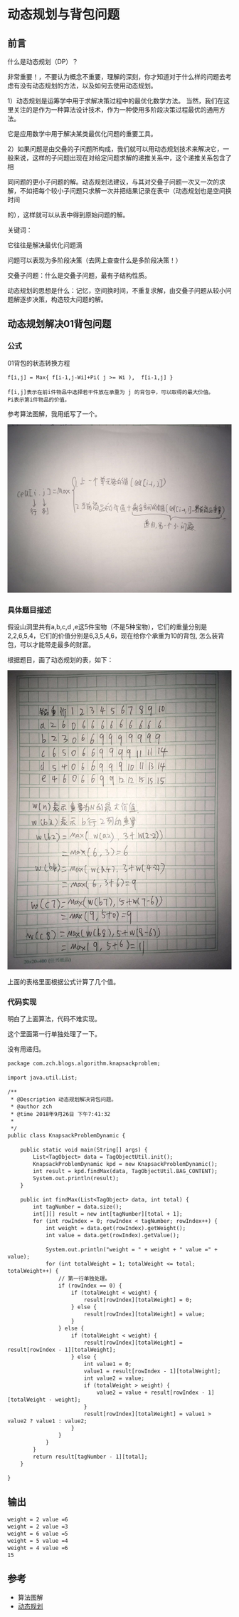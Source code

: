 # 动态规划与背包问题

## 前言


什么是动态规划（DP）？


非常重要！，不要认为概念不重要，理解的深刻，你才知道对于什么样的问题去考虑有没有动态规划的方法，以及如何去使用动态规划。


1）动态规划是运筹学中用于求解决策过程中的最优化数学方法。 当然，我们在这里关注的是作为一种算法设计技术，作为一种使用多阶段决策过程最优的通用方法。

它是应用数学中用于解决某类最优化问题的重要工具。


2）如果问题是由交叠的子问题所构成，我们就可以用动态规划技术来解决它，一般来说，这样的子问题出现在对给定问题求解的递推关系中，这个递推关系包含了相

同问题的更小子问题的解。动态规划法建议，与其对交叠子问题一次又一次的求解，不如把每个较小子问题只求解一次并把结果记录在表中（动态规划也是空间换时间

的），这样就可以从表中得到原始问题的解。


关键词：

它往往是解决最优化问题滴

问题可以表现为多阶段决策（去网上查查什么是多阶段决策！）

交叠子问题：什么是交叠子问题，最有子结构性质。

动态规划的思想是什么：记忆，空间换时间，不重复求解，由交叠子问题从较小问题解逐步决策，构造较大问题的解。

## 动态规划解决01背包问题

### 公式

01背包的状态转换方程
```
f[i,j] = Max{ f[i-1,j-Wi]+Pi( j >= Wi ),  f[i-1,j] }

f[i,j]表示在前i件物品中选择若干件放在承重为 j 的背包中，可以取得的最大价值。
Pi表示第i件物品的价值。
```

参考算法图解，我用纸写了一个。

![](../images/动态规划-1.jpeg)

### 具体题目描述

假设山洞里共有a,b,c,d ,e这5件宝物（不是5种宝物），它们的重量分别是2,2,6,5,4，它们的价值分别是6,3,5,4,6，现在给你个承重为10的背包, 怎么装背包，可以才能带走最多的财富。

根据题目，画了动态规划的表，如下：

![](../images/动态规划-2.jpeg)

上面的表格里面根据公式计算了几个值。

### 代码实现

明白了上面算法，代码不难实现。

这个里面第一行单独处理了一下。

没有用递归。

```
package com.zch.blogs.algorithm.knapsackproblem;

import java.util.List;

/**
 * @Description 动态规划解决背包问题。
 * @author zch
 * @time 2018年9月26日 下午7:41:32
 *
 */
public class KnapsackProblemDynamic {

	public static void main(String[] args) {
		List<TagObject> data = TagObjectUtil.init();
		KnapsackProblemDynamic kpd = new KnapsackProblemDynamic();
		int result = kpd.findMax(data, TagObjectUtil.BAG_CONTENT);
		System.out.println(result);
	}

	public int findMax(List<TagObject> data, int total) {
		int tagNumber = data.size();
		int[][] result = new int[tagNumber][total + 1];
		for (int rowIndex = 0; rowIndex < tagNumber; rowIndex++) {
			int weight = data.get(rowIndex).getWeight();
			int value = data.get(rowIndex).getValue();

			System.out.println("weight = " + weight + " value =" + value);
			for (int totalWeight = 1; totalWeight <= total; totalWeight++) {
				// 第一行单独处理。
				if (rowIndex == 0) {
					if (totalWeight < weight) {
						result[rowIndex][totalWeight] = 0;
					} else {
						result[rowIndex][totalWeight] = value;
					}
				} else {
					if (totalWeight < weight) {
						result[rowIndex][totalWeight] = result[rowIndex - 1][totalWeight];
					} else {
						int value1 = 0;
						value1 = result[rowIndex - 1][totalWeight];
						int value2 = value;
						if (totalWeight > weight) {
							value2 = value + result[rowIndex - 1][totalWeight - weight];
						}
						result[rowIndex][totalWeight] = value1 > value2 ? value1 : value2;
					}
				}
			}
		}
		return result[tagNumber - 1][total];
	}

}

```

## 输出

```
weight = 2 value =6
weight = 2 value =3
weight = 6 value =5
weight = 5 value =4
weight = 4 value =6
15

```

## 参考

- 算法图解
- [动态规划](http://www.cnblogs.com/kkgreen/archive/2011/06/26/2090702.html)
